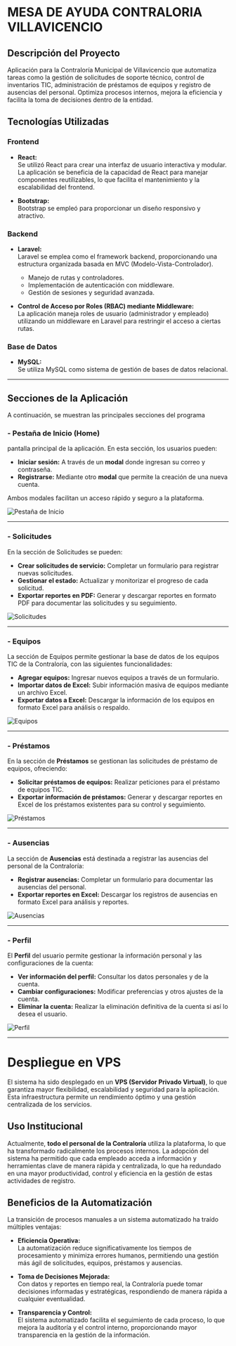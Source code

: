 # MESA DE AYUDA CONTRALORIA VILLAVICENCIO

## Descripción del Proyecto
Aplicación para la Contraloría Municipal de Villavicencio que automatiza tareas como la gestión de solicitudes de soporte técnico, control de inventarios TIC, administración de préstamos de equipos y registro de ausencias del personal. Optimiza procesos internos, mejora la eficiencia y facilita la toma de decisiones dentro de la entidad.

## Tecnologías Utilizadas

### Frontend
- **React:**  
  Se utilizó React para crear una interfaz de usuario interactiva y modular. La aplicación se beneficia de la capacidad de React para manejar componentes reutilizables, lo que facilita el mantenimiento y la escalabilidad del frontend.
  
- **Bootstrap:**  
  Bootstrap se empleó para proporcionar un diseño responsivo y atractivo.

### Backend
- **Laravel:**  
  Laravel se emplea como el framework backend, proporcionando una estructura organizada basada en MVC (Modelo-Vista-Controlador).  
  - Manejo de rutas y controladores.  
  - Implementación de autenticación con middleware.  
  - Gestión de sesiones y seguridad avanzada.

- **Control de Acceso por Roles (RBAC) mediante Middleware:**  
  La aplicación maneja roles de usuario (administrador y empleado) utilizando un middleware en Laravel para restringir el acceso a ciertas rutas.  
 


### Base de Datos
- **MySQL:**  
  Se utiliza MySQL como sistema de gestión de bases de datos relacional.

---

## Secciones de la Aplicación
A continuación, se muestran las principales secciones del programa

### - Pestaña de Inicio (Home)

pantalla principal de la aplicación. En esta sección, los usuarios pueden:  

- **Iniciar sesión:** A través de un **modal** donde ingresan su correo y contraseña.  
- **Registrarse:** Mediante otro **modal** que permite la creación de una nueva cuenta.  

Ambos modales facilitan un acceso rápido y seguro a la plataforma.  

![Pestaña de Inicio](/images/contraloria.site.png)  

---

### - Solicitudes
En la sección de Solicitudes se pueden:
- **Crear solicitudes de servicio:** Completar un formulario para registrar nuevas solicitudes.
- **Gestionar el estado:** Actualizar y monitorizar el progreso de cada solicitud.
- **Exportar reportes en PDF:** Generar y descargar reportes en formato PDF para documentar las solicitudes y su seguimiento.

![Solicitudes](/images/contraloria.site_solicitudes.png)

---

### - Equipos
La sección de Equipos permite gestionar la base de datos de los equipos TIC de la Contraloría, con las siguientes funcionalidades:
- **Agregar equipos:** Ingresar nuevos equipos a través de un formulario.
- **Importar datos de Excel:** Subir información masiva de equipos mediante un archivo Excel.
- **Exportar datos a Excel:** Descargar la información de los equipos en formato Excel para análisis o respaldo.

![Equipos](/images/contraloria.site_equipos.png)

---

### - Préstamos
En la sección de **Préstamos** se gestionan las solicitudes de préstamo de equipos, ofreciendo:
- **Solicitar préstamos de equipos:** Realizar peticiones para el préstamo de equipos TIC.
- **Exportar información de préstamos:** Generar y descargar reportes en Excel de los préstamos existentes para su control y seguimiento.

![Préstamos](/images/contraloria.site_prestamos.png)

---

### - Ausencias
La sección de **Ausencias** está destinada a registrar las ausencias del personal de la Contraloría:
- **Registrar ausencias:** Completar un formulario para documentar las ausencias del personal.
- **Exportar reportes en Excel:** Descargar los registros de ausencias en formato Excel para análisis y reportes.

![Ausencias](/images/contraloria.site_ausencias.png)

---

### - Perfil
El **Perfil** del usuario permite gestionar la información personal y las configuraciones de la cuenta:
- **Ver información del perfil:** Consultar los datos personales y de la cuenta.
- **Cambiar configuraciones:** Modificar preferencias y otros ajustes de la cuenta.
- **Eliminar la cuenta:** Realizar la eliminación definitiva de la cuenta si así lo desea el usuario.

![Perfil](/images/contraloria.site_profile_edit.png)

---

# Despliegue en VPS

El sistema ha sido desplegado en un **VPS (Servidor Privado Virtual)**, lo que garantiza mayor flexibilidad, escalabilidad y seguridad para la aplicación. Esta infraestructura permite un rendimiento óptimo y una gestión centralizada de los servicios.

## Uso Institucional

Actualmente, **todo el personal de la Contraloría** utiliza la plataforma, lo que ha transformado radicalmente los procesos internos. La adopción del sistema ha permitido que cada empleado acceda a información y herramientas clave de manera rápida y centralizada, lo que ha redundado en una mayor productividad, control y eficiencia en la gestión de estas actividades de registro.

## Beneficios de la Automatización

La transición de procesos manuales a un sistema automatizado ha traído múltiples ventajas:

- **Eficiencia Operativa:**  
  La automatización reduce significativamente los tiempos de procesamiento y minimiza errores humanos, permitiendo una gestión más ágil de solicitudes, equipos, préstamos y ausencias.

- **Toma de Decisiones Mejorada:**  
  Con datos y reportes en tiempo real, la Contraloría puede tomar decisiones informadas y estratégicas, respondiendo de manera rápida a cualquier eventualidad.

- **Transparencia y Control:**  
  El sistema automatizado facilita el seguimiento de cada proceso, lo que mejora la auditoría y el control interno, proporcionando mayor transparencia en la gestión de la información.



